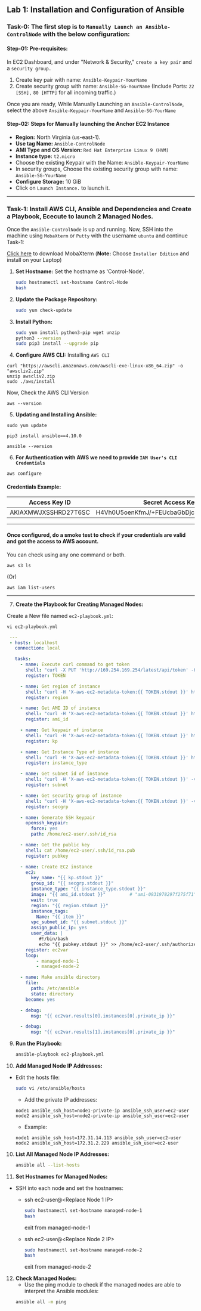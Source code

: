 ## Lab 1: Installation and Configuration of Ansible

### Task-0: The first step is to `Manually Launch an Ansible-ControlNode` with the below configuration:

#### Step-01: Pre-requisites:

In EC2 Dashboard, and under "Network & Security," `create a key pair` and a `security group.`

1. Create key pair with name: `Ansible-Keypair-YourName`
2. Create security group with name: `Ansible-SG-YourName`
   (Include Ports: `22 [SSH],` `80 [HTTP]` for all incoming traffic.)

Once you are ready, While Manually Launching an `Ansible-ControlNode`, select the above `Ansible-Keypair-YourName` and `Ansible-SG-YourName`

#### Step-02: Steps for Manually launching the Anchor EC2 Instance

* **Region:** North Virginia (us-east-1).
* **Use tag Name:** `Ansible-ControlNode`
* **AMI Type and OS Version:** `Red Hat Enterprise Linux 9 (HVM)`
* **Instance type:** `t2.micro`
* Choose the existing Keypair with the Name: `Ansible-Keypair-YourName`
* In security groups, Choose the existing security group with name: `Ansible-SG-YourName`
* **Configure Storage:** 10 GiB
* Click on `Launch Instance.` to launch it.
---------------------------------------------------------------------
### Task-1: Install AWS CLI, Ansible and Dependencies and Create a Playbook, Ececute to launch 2 Managed Nodes.

Once the `Ansible-ControlNode` is up and running. Now, SSH into the machine using `MobaXterm` or `Putty` with the username `ubuntu` and continue Task-1:

[Click here](https://mobaxterm.mobatek.net/download-home-edition.html) to download MobaXterm (**Note:** Choose `Installer Edition` and install on your Laptop) 

1. **Set Hostname:**
Set the hostname as 'Control-Node'.
    ```sh
    sudo hostnamectl set-hostname Control-Node
    bash
    ```

2. **Update the Package Repository:**
    ```sh
    sudo yum check-update
    ```

3. **Install Python:**
    ```sh
    sudo yum install python3-pip wget unzip
    python3 --version
    sudo pip3 install --upgrade pip
    ```

4. **Configure AWS CLI:**
    Installing `AWS CLI`
```
curl "https://awscli.amazonaws.com/awscli-exe-linux-x86_64.zip" -o "awscliv2.zip"
unzip awscliv2.zip
sudo ./aws/install
```
Now, Check the AWS CLI Version
```
aws --version
```
5. **Updating and Installing Ansible:**
```
sudo yum update
```
```
pip3 install ansible==4.10.0
```
```
ansible --version
```
6. **For Authentication with AWS we need to provide `IAM User's CLI Credentials`**
```
aws configure
```
#### Credentials Example:
| **Access Key ID** | **Secret Access Key** |
| ----------------- | --------------------- |
| AKIAXMWJXSSHRD27T6SC | H4Vh0U5oenKfmJ/+FEUcbaGbDjcnGAmZvQLX7zTT |

---------------------------------------------------------------------
#### Once configured, do a smoke test to check if your credentials are valid and got the access to AWS account.

You can check using any one command or both.
```
aws s3 ls
```
(Or)
```
aws iam list-users
```
---------------------------------------------------------------------

7. **Create the Playbook for Creating Managed Nodes:**

Create a New file named `ec2-playbook.yml`:
   ```
   vi ec2-playbook.yml
   ```
   
   ```yaml
    ---
    - hosts: localhost
      connection: local

      tasks:
        - name: Execute curl command to get token
          shell: "curl -X PUT 'http://169.254.169.254/latest/api/token' -H 'X-aws-ec2-metadata-token-ttl-seconds: 21600'"
          register: TOKEN

        - name: Get region of instance
          shell: "curl -H 'X-aws-ec2-metadata-token:{{ TOKEN.stdout }}' http://169.254.169.254/latest/meta-data/placement/region/"
          register: region

        - name: Get AMI ID of instance
          shell: "curl -H 'X-aws-ec2-metadata-token:{{ TOKEN.stdout }}' http://169.254.169.254/latest/meta-data/ami-id"
          register: ami_id

        - name: Get keypair of instance
          shell: "curl -H 'X-aws-ec2-metadata-token:{{ TOKEN.stdout }}' http://169.254.169.254/latest/meta-data/public-keys/| cut -c 3-100 "
          register: kp

        - name: Get Instance Type of instance
          shell: "curl -H 'X-aws-ec2-metadata-token:{{ TOKEN.stdout }}' http://169.254.169.254/latest/meta-data/instance-type"
          register: instance_type

        - name: Get subnet id of instance
          shell: "curl -H 'X-aws-ec2-metadata-token:{{ TOKEN.stdout }}' -v http://169.254.169.254/latest/meta-data/network/interfaces/macs/$(curl -H 'X-aws-ec2-metadata-token:{{ TOKEN.stdout }}' -v http://169.254.169.254/latest/meta-data/network/interfaces/macs)/subnet-id"
          register: subnet

        - name: Get security group of instance
          shell: "curl -H 'X-aws-ec2-metadata-token:{{ TOKEN.stdout }}' -v http://169.254.169.254/latest/meta-data/network/interfaces/macs/$(curl -H 'X-aws-ec2-metadata-token:{{ TOKEN.stdout }}' -v http://169.254.169.254/latest/meta-data/network/interfaces/macs)/security-group-ids/"
          register: secgrp

        - name: Generate SSH keypair
          openssh_keypair:
            force: yes
            path: /home/ec2-user/.ssh/id_rsa

        - name: Get the public key
          shell: cat /home/ec2-user/.ssh/id_rsa.pub
          register: pubkey

        - name: Create EC2 instance
          ec2:
            key_name: "{{ kp.stdout }}"
            group_id: "{{ secgrp.stdout }}"
            instance_type: "{{ instance_type.stdout }}"
            image: "{{ ami_id.stdout }}"         # "ami-0931978297f275f71"
            wait: true
            region: "{{ region.stdout }}"
            instance_tags:
              Name: "{{ item }}"
            vpc_subnet_id: "{{ subnet.stdout }}"
            assign_public_ip: yes
            user_data: |
               #!/bin/bash
               echo "{{ pubkey.stdout }}" >> /home/ec2-user/.ssh/authorized_keys
          register: ec2var
          loop:
              - managed-node-1
              - managed-node-2

        - name: Make ansible directory
          file:
            path: /etc/ansible
            state: directory
          become: yes

        - debug:
            msg: "{{ ec2var.results[0].instances[0].private_ip }}"

        - debug:
            msg: "{{ ec2var.results[1].instances[0].private_ip }}"
   ```
   
9. **Run the Playbook:**
    ```sh
    ansible-playbook ec2-playbook.yml
    ```

10. **Add Managed Node IP Addresses:**
* Edit the hosts file:
    ```sh
    sudo vi /etc/ansible/hosts
    ```
    - Add the private IP addresses:
    ```plaintext
    node1 ansible_ssh_host=node1-private-ip ansible_ssh_user=ec2-user
    node2 ansible_ssh_host=node2-private-ip ansible_ssh_user=ec2-user
    ```
    - Example:
    ```plaintext
    node1 ansible_ssh_host=172.31.14.113 ansible_ssh_user=ec2-user
    node2 ansible_ssh_host=172.31.2.229 ansible_ssh_user=ec2-user
    ```

10. **List All Managed Node IP Addresses:**
    ```sh
    ansible all --list-hosts
    ```

11. **Set Hostnames for Managed Nodes:**
* SSH into each node and set the hostnames:
  - ssh ec2-user@<Replace Node 1 IP>
    ```sh
    sudo hostnamectl set-hostname managed-node-1
    bash
    ```
    exit from managed-node-1
    
  - ssh ec2-user@<Replace Node 2 IP>
    ```sh
    sudo hostnamectl set-hostname managed-node-2
    bash
    ```
    exit from managed-node-2

12. **Check Managed Nodes:**
    - Use the ping module to check if the managed nodes are able to interpret the Ansible modules:
    ```sh
    ansible all -m ping
    ```
